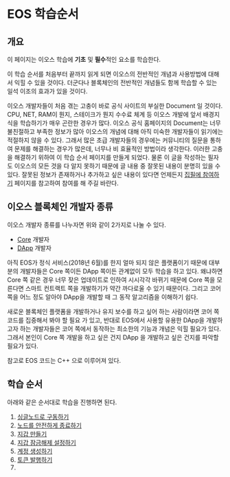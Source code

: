 # EOS 학습순서

## 개요

이 페이지는 이오스 학습에 **기초** 및 **필수**적인 요소를 학습한다.

이 학습 순서를 처음부터 끝까지 읽게 되면 이오스의 전반적인 개념과 사용방법에 대해서 익힐 수 있을 것이다. 더군다나 블록체인의 전반적인 개념들도 함께 학습할 수 있는 일석 이조의 효과가 있을 것이다.

이오스 개발자들이 처음 겪는 고충이 바로 공식 사이트의 부실한 Document 일 것이다. CPU, NET, RAM이 뭔지, 스테이크가 뭔지 수수료 체계 등 이오스 개발에 앞서 배경지식을 학습하기가 매우 곤란한 경우가 많다. 이오스 공식 홈페이지의 Document는 너무 불친절하고 부족한 정보가 많아 이오스의 개념에 대해 아직 미숙한 개발자들이 읽기에는 적절하지 않을 수 있다. 그래서 많은 초급 개발자들의 경우에는 커뮤니티의 질문을 통하여 문제를 해결하는 경우가 많은데, 너무나 비 효율적인 방법이라 생각한다. 이러한 고충을 해결하기 위하여 이 학습 순서 페이지를 만들게 되었다. 물론 이 글을 작성하는 필자도 이오스의 모든 것을 다 알지 못하기 때문에 글 내용 중 잘못된 내용이 분명히 있을 수 있다. 잘못된 정보가 존재하거나 추가하고 싶은 내용이 있다면 언제든지 [집필에 참여하기](../../writing.md) 페이지를 참고하여 참여를 해 주길 바란다.

## 이오스 블록체인 개발자 종류

이오스 개발자 종류를 나누자면 위와 같이 2가지로 나눌 수 있다.

* [Core](../../keywords/c/core.md) 개발자
* [DApp](../../keywords/d/dapp.md) 개발자

아직 EOS가 정식 서비스\(2018년 6월\)를 한지 얼마 되지 않은 플랫폼이기 때문에 대부분의 개발자들은 Core 쪽이든 DApp 쪽이든 관계없이 모두 학습을 하고 있다. 왜냐하면 Core 쪽 같은 경우 너무 잦은 업데이트로 인하여 시시각각 바뀌기 때문에 Core 쪽을 모른다면 스마트 컨트랙트 쪽을 개발하기가 약간 까다로울 수 있기 때문이다. 그리고 코어 쪽을 어느 정도 알아야 DApp을 개발할 때 그 동작 알고리즘을 이해하기 쉽다.

새로운 블록체인 플랫폼을 개발하거나 유지 보수를 하고 싶어 하는 사람이라면 코어 쪽 코드를 집중해서 봐야 할 필요 가 있고, 반대로 EOS에서 사용할 유용한 DApp을 개발하고자 하는 개발자들은 코어 쪽에서 동작하는 최소한의 기능과 개념은 익힐 필요가 있다. 그래서 본인이 Core 쪽 개발을 하고 싶은 건지 DApp 을 개발하고 싶은 건지를 파악할 필요가 있다.

참고로 EOS 코드는 C++ 으로 이루어져 있다.

## 학습 순서

아래와 같은 순서대로 학습을 진행하면 된다.

1. [싱글노드로 구동하기](single-node.md)
2. [노드를 안전하게 종료하기](node-safe.md)
3. [지갑 만들기](wallet-create.md)
4. [지갑 잠금해제 설정하기](wallet-unlock.md)
5. [계정 생성하기](undefined.md)
6. [토큰 발행하기](undefined-1.md)
7. 
